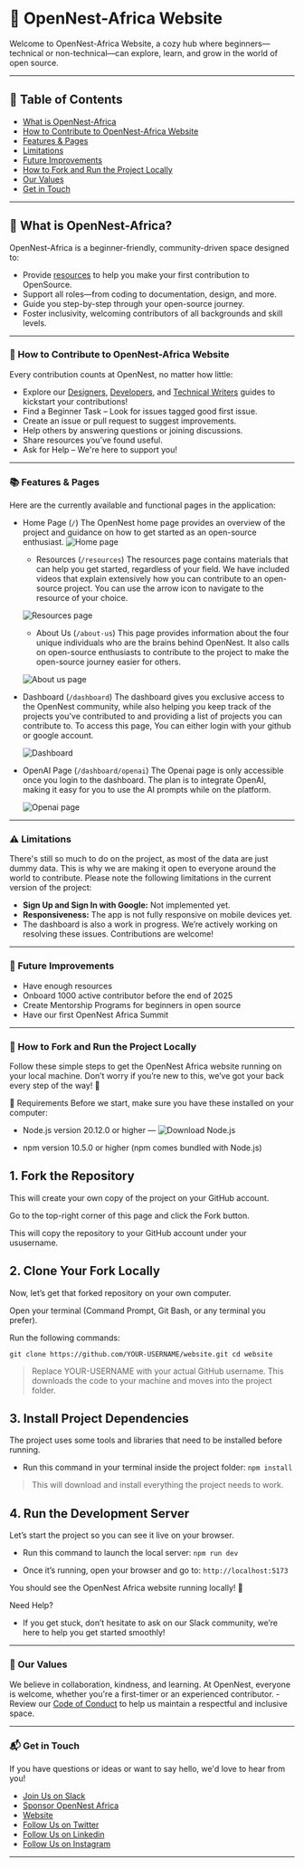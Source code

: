 # 🌸 OpenNest-Africa Website

Welcome to OpenNest-Africa Website, a cozy hub where beginners—technical or non-technical—can explore, learn, and grow in the world of open source.

---

## 📖 Table of Contents
- [What is OpenNest-Africa](#-what-is-opennest-africa)
- [How to Contribute to OpenNest-Africa Website](#-how-to-contribute-to-opennest-africa-website)
- [Features & Pages](#-features--pages)
- [Limitations](#%EF%B8%8F-limitations)
- [Future Improvements](#-future-improvements)
- [How to Fork and Run the Project Locally](#-how-to-fork-and-run-the-project-locally)
- [Our Values](#-our-values)
- [Get in Touch](#-get-in-touch)

---

## 🌟 What is OpenNest-Africa?

OpenNest-Africa is a beginner-friendly, community-driven space designed to:

- Provide [resources](./resources/) to help you make your first contribution to OpenSource.
- Support all roles—from coding to documentation, design, and more.
- Guide you step-by-step through your open-source journey.
- Foster inclusivity, welcoming contributors of all backgrounds and skill levels.

---

### 🌱 How to Contribute to OpenNest-Africa Website
Every contribution counts at OpenNest, no matter how little:

- Explore our [Designers](./resources/Designer.md), [Developers](./resources/Developer.md), and [Technical Writers](./resources/Technical%20Writing.md) guides to kickstart your contributions!
- Find a Beginner Task – Look for issues tagged good first issue.
- Create an issue or pull request to suggest improvements.
- Help others by answering questions or joining discussions.
- Share resources you’ve found useful.
- Ask for Help – We're here to support you!

---

### 📚 Features & Pages
Here are the currently available and functional pages in the application:

- Home Page (`/`)
  The OpenNest home page provides an overview of the project and guidance on how to get started as an open-source enthusiast.
  ![Home page](https://github.com/open-nest-africa/open-nest-africa/blob/main/home-page.png)
  
  - Resources (`/resources`)
    The resources page contains materials that can help you get started, regardless of your field. We have included videos that explain extensively how you can contribute to an open-source project. You can use the arrow icon to navigate to the resource of your choice.
  
  ![Resources page](https://github.com/open-nest-africa/open-nest-africa/blob/main/resources.png)
  
  - About Us (`/about-us`)
    This page provides information about the four unique individuals who are the brains behind OpenNest. It also calls on open-source enthusiasts to contribute to the project to make the open-source journey easier for others.
  
  ![About us page](https://github.com/open-nest-africa/open-nest-africa/blob/main/about-us.png)
  
- Dashboard (`/dashboard`)
The dashboard gives you exclusive access to the OpenNest community, while also helping you keep track of the projects you've contributed to and providing a list of projects you can contribute to. To access this page, You can either login with your github or google account.
  
  ![Dashboard](https://github.com/open-nest-africa/open-nest-africa/blob/main/dashboard.png)
  
- OpenAI Page (`/dashboard/openai`)
The Openai page is only accessible once you login to the dashboard. The plan is to integrate OpenAI, making it easy for you to use the AI prompts while on the platform.

  ![Openai page](https://github.com/open-nest-africa/open-nest-africa/blob/main/openai.png)

---

### ⚠️ Limitations
There's still so much to do on the project, as most of the data are just dummy data. This is why we are making it open to everyone around the world to contribute. Please note the following limitations in the current version of the project:
- **Sign Up and Sign In with Google:** Not implemented yet.
- **Responsiveness:** The app is not fully responsive on mobile devices yet.
- The dashboard is also a work in progress.
We’re actively working on resolving these issues. Contributions are welcome!

---

### 🌟 Future Improvements 
- Have enough resources 
- Onboard 1000 active contributor before the end of 2025
- Create Mentorship Programs for beginners in open source
- Have our first OpenNest Africa Summit

---

### 🌱 How to Fork and Run the Project Locally
Follow these simple steps to get the OpenNest Africa website running on your local machine. Don’t worry if you’re new to this, we’ve got your back every step of the way! 🚀

🧰 Requirements
Before we start, make sure you have these installed on your computer:

* Node.js version 20.12.0 or higher — ![Download Node.js](https://nodejs.org/en/download/)

* npm version 10.5.0 or higher (npm comes bundled with Node.js)


## 1. Fork the Repository
This will create your own copy of the project on your GitHub account.

Go to the top-right corner of this page and click the Fork button.

This will copy the repository to your GitHub account under your ususername.


## 2. Clone Your Fork Locally
Now, let’s get that forked repository on your own computer.

Open your terminal (Command Prompt, Git Bash, or any terminal you prefer).

Run the following commands:

`git clone https://github.com/YOUR-USERNAME/website.git
cd website`

> Replace YOUR-USERNAME with your actual GitHub username. This downloads the code to your machine and moves into the project folder.

## 3. Install Project Dependencies
The project uses some tools and libraries that need to be installed before running.

* Run this command in your terminal inside the project folder:
`npm install`

> This will download and install everything the project needs to work.

## 4. Run the Development Server
Let’s start the project so you can see it live on your browser.

* Run this command to launch the local server:
`npm run dev`

* Once it’s running, open your browser and go to:
`http://localhost:5173`

You should see the OpenNest Africa website running locally! 🎉

Need Help?
* If you get stuck, don’t hesitate to ask on our Slack community, we’re here to help you get started smoothly!
  
---

### 💌 Our Values

We believe in collaboration, kindness, and learning. At OpenNest, everyone is welcome, whether you're a first-timer or an experienced contributor. - Review our [Code of Conduct](./CODE_OF_CONDUCT.md) to help us maintain a respectful and inclusive space.

---

### 📬 **Get in Touch**  
If you have questions or ideas or want to say hello, we'd love to hear from you! 

- [Join Us on Slack](https://join.slack.com/t/opennestafrica/shared_invite/zt-36a95q8is-A9GBGWrt89ko4egspqyV6g)
- [Sponsor OpenNest Africa](https://opencollective.com/open-nest-africa/)
- [Website](https://opennestafrica.netlify.app)
- [Follow Us on Twitter](https://x.com/Opennest_Africa)
- [Follow Us on Linkedin](https://www.linkedin.com/company/opennest-africa/)
- [Follow Us on Instagram](https://www.instagram.com/opennestafrica)

---
